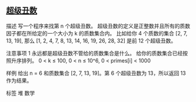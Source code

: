 ## [超级丑数](http://www.lintcode.com/zh-cn/problem/super-ugly-number/)

描述
写一个程序来找第 n 个超级丑数。
超级丑数的定义是正整数并且所有的质数因子都在所给定的一个大小为 k 的质数集合内。
比如给你 4 个质数的集合 [2, 7, 13, 19], 那么 [1, 2, 4, 7, 8, 13, 14, 16, 19, 26, 28, 32] 是前 12 个超级丑数。

注意事项
1 永远都是超级丑数不管给的质数集合是什么。
给你的质数集合已经按照升序排列。
0 < k ≤ 100, 0 < n ≤ 10^6, 0 < primes[i] < 1000

样例
给出 n = 6 和质数集合 [2, 7, 13, 19]。第 6 个超级丑数为 13，所以返回 13 作为结果。

标签
堆 数学
